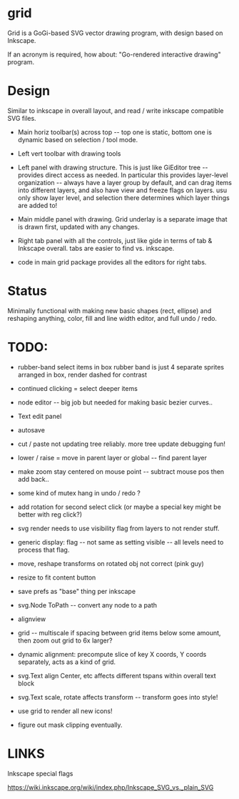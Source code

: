 # grid

Grid is a GoGi-based SVG vector drawing program, with design based on Inkscape.

If an acronym is required, how about: "Go-rendered interactive drawing" program.

# Design

Similar to inkscape in overall layout, and read / write inkscape compatible SVG files.

* Main horiz toolbar(s) across top -- top one is static, bottom one is dynamic based on selection / tool mode.

* Left vert toolbar with drawing tools

* Left panel with drawing structure.  This is just like GiEditor tree -- provides direct access as needed.  In particular this provides layer-level organization -- always have a layer group by default, and can drag items into different layers, and also have view and freeze flags on layers.  usu only show layer level, and selection there determines which layer things are added to!

* Main middle panel with drawing.  Grid underlay is a separate image that is drawn first, updated with any changes.

* Right tab panel with all the controls, just like gide in terms of tab & Inkscape overall. tabs are easier to find vs. inkscape.

* code in main grid package provides all the editors for right tabs.

# Status

Minimally functional with making new basic shapes (rect, ellipse) and reshaping anything,
color, fill and line width editor, and full undo / redo.

# TODO:

* rubber-band select items in box 
    rubber band is just 4 separate sprites arranged in box, render dashed for contrast

* continued clicking = select deeper items
    
* node editor -- big job but needed for making basic bezier curves..

* Text edit panel

* autosave

* cut / paste not updating tree reliably.  more tree update debugging fun!

* lower / raise = move in parent layer or global -- find parent layer

* make zoom stay centered on mouse point -- subtract mouse pos then add back..

* some kind of mutex hang in undo / redo ?

* add rotation for second select click (or maybe a special key might be better with reg click?)

* svg render needs to use visibility flag from layers to not render stuff.
* generic display: flag -- not same as setting visible -- all levels
  need to process that flag.

* move, reshape transforms on rotated obj not correct (pink guy)

* resize to fit content button

* save prefs as "base" thing per inkscape

* svg.Node ToPath -- convert any node to a path

* alignview

* grid -- multiscale if spacing between grid items below some amount, then zoom out grid to 6x larger?

* dynamic alignment: precompute slice of key X coords, Y coords separately, acts as a kind of grid.

* svg.Text align Center, etc affects different tspans within overall text block
* svg.Text scale, rotate affects transform -- transform goes into style!

* use grid to render all new icons!

* figure out mask clipping eventually.

# LINKS

Inkscape special flags

https://wiki.inkscape.org/wiki/index.php/Inkscape_SVG_vs._plain_SVG


